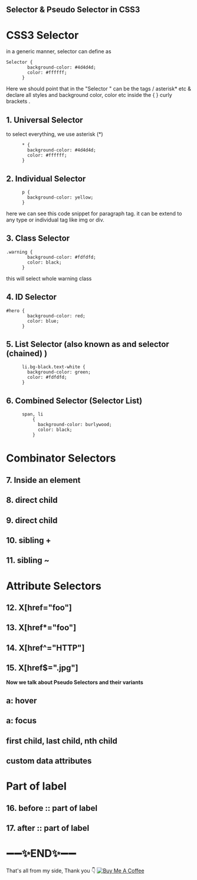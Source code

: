 ## Selector & Pseudo Selector in CSS3

# CSS3  Selector

in a generic manner, selector can define as 
``` 
Selector {
        background-color: #4d4d4d;
        color: #ffffff;
      }
``` 

Here we should point that in the "Selector "  can be the tags / asterisk*  etc 
&  declare all styles and background color, color etc inside the {  } curly brackets .


## 1. Universal Selector
to select everything, we use asterisk (*)


```
      * {
        background-color: #4d4d4d;
        color: #ffffff;
      }
``` 

## 2. Individual Selector
```
      p {
        background-color: yellow;
      }
```
here we can see this code snippet for paragraph tag. it can be extend to any type or individual tag like img or div.

## 3. Class Selector

```
.warning {
        background-color: #fdfdfd;
        color: black;
      }
``` 
this will select whole warning class


## 4. ID Selector

```
#hero {
        background-color: red;
        color: blue;
      }
``` 

## 5. List Selector (also known as and selector (chained) )

```
      li.bg-black.text-white {
        background-color: green;
        color: #fdfdfd;
      }

``` 
## 6. Combined Selector (Selector List)

```
      span, li
          {
            background-color: burlywood;
            color: black;
          }

``` 

# Combinator Selectors

## 7. Inside an element
## 8. direct child
## 9. direct child
## 10. sibling + 
## 11. sibling  ~

# Attribute Selectors

## 12.  X[href="foo"]
## 13.  X[href*="foo"]
## 14.  X[href^="HTTP"]
## 15.  X[href$=".jpg"]


**Now we talk about Pseudo Selectors and their variants**

## a: hover
## a: focus 
## first child, last child, nth child
## custom  data attributes

# Part of label

## 16. before :: part of label
## 17. after :: part of label 

# ➖➖✨END✨➖➖

 That's all from my side, Thank you 👇
[![Buy Me A Coffee](https://cdn.buymeacoffee.com/buttons/default-red.png)](https://www.buymeacoffee.com/NileshNama)








